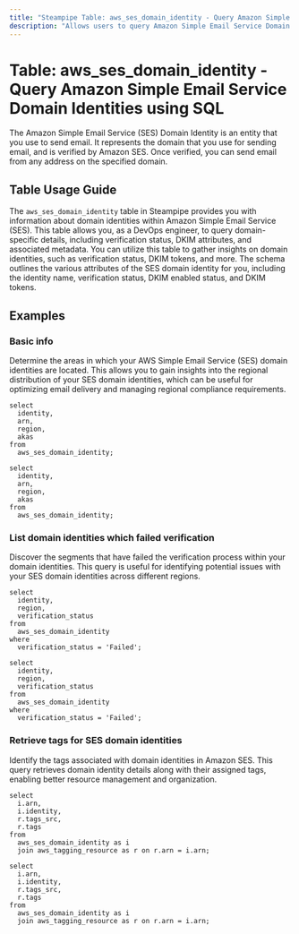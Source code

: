 ```yaml
---
title: "Steampipe Table: aws_ses_domain_identity - Query Amazon Simple Email Service Domain Identities using SQL"
description: "Allows users to query Amazon Simple Email Service Domain Identities. The aws_ses_domain_identity table in Steampipe provides information about domain identities within Amazon Simple Email Service (SES). This table allows DevOps engineers to query domain-specific details, including verification status, DKIM attributes, and associated metadata. Users can utilize this table to gather insights on domain identities, such as verification status, DKIM tokens, and more. The schema outlines the various attributes of the SES domain identity, including the identity name, verification status, DKIM enabled status, and DKIM tokens."
---
```


# Table: aws_ses_domain_identity - Query Amazon Simple Email Service Domain Identities using SQL

The Amazon Simple Email Service (SES) Domain Identity is an entity that you use to send email. It represents the domain that you use for sending email, and is verified by Amazon SES. Once verified, you can send email from any address on the specified domain.

## Table Usage Guide

The `aws_ses_domain_identity` table in Steampipe provides you with information about domain identities within Amazon Simple Email Service (SES). This table allows you, as a DevOps engineer, to query domain-specific details, including verification status, DKIM attributes, and associated metadata. You can utilize this table to gather insights on domain identities, such as verification status, DKIM tokens, and more. The schema outlines the various attributes of the SES domain identity for you, including the identity name, verification status, DKIM enabled status, and DKIM tokens.

## Examples

### Basic info
Determine the areas in which your AWS Simple Email Service (SES) domain identities are located. This allows you to gain insights into the regional distribution of your SES domain identities, which can be useful for optimizing email delivery and managing regional compliance requirements.

```sql+postgres
select
  identity,
  arn,
  region,
  akas
from
  aws_ses_domain_identity;
```

```sql+sqlite
select
  identity,
  arn,
  region,
  akas
from
  aws_ses_domain_identity;
```

### List domain identities which failed verification
Discover the segments that have failed the verification process within your domain identities. This query is useful for identifying potential issues with your SES domain identities across different regions.

```sql+postgres
select
  identity,
  region,
  verification_status
from
  aws_ses_domain_identity
where
  verification_status = 'Failed';
```

```sql+sqlite
select
  identity,
  region,
  verification_status
from
  aws_ses_domain_identity
where
  verification_status = 'Failed';
```

### Retrieve tags for SES domain identities
Identify the tags associated with domain identities in Amazon SES. This query retrieves domain identity details along with their assigned tags, enabling better resource management and organization.

```sql+postgres
select 
  i.arn,
  i.identity,
  r.tags_src,
  r.tags
from 
  aws_ses_domain_identity as i
  join aws_tagging_resource as r on r.arn = i.arn;
```

```sql+sqlite
select 
  i.arn,
  i.identity,
  r.tags_src,
  r.tags
from 
  aws_ses_domain_identity as i
  join aws_tagging_resource as r on r.arn = i.arn;
```